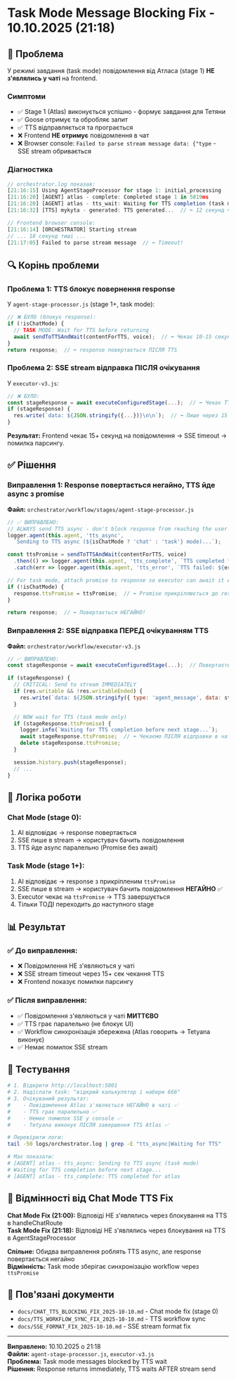 # Task Mode Message Blocking Fix - 10.10.2025 (21:18)

## 🐛 Проблема

У режимі завдання (task mode) повідомлення від Атласа (stage 1) **НЕ з'являлись у чаті** на frontend.

### Симптоми
- ✅ Stage 1 (Atlas) виконується успішно - формує завдання для Тетяни
- ✅ Goose отримує та обробляє запит
- ✅ TTS відправляється та програється
- ❌ Frontend **НЕ отримує** повідомлення в чат
- ❌ Browser console: `Failed to parse stream message data: {"type` - SSE stream обривається

### Діагностика
```javascript
// orchestrator.log показав:
[21:16:15] Using AgentStageProcessor for stage 1: initial_processing
[21:16:20] [AGENT] atlas - complete: Completed stage 1 in 5819ms
[21:16:20] [AGENT] atlas - tts_wait: Waiting for TTS completion (task mode)  // ⬅️ БЛОКУВАННЯ!
[21:16:32] [TTS] mykyta - generated: TTS generated...  // ⬅️ 12 секунд чекання!

// Frontend browser console:
[21:16:14] [ORCHESTRATOR] Starting stream
// ... 18 секунд тиші ...
[21:17:05] Failed to parse stream message  // ⬅️ Timeout!
```

## 🔍 Корінь проблеми

### Проблема 1: TTS блокує повернення response
У `agent-stage-processor.js` (stage 1+, task mode):

```javascript
// ❌ БУЛО (блокує response):
if (!isChatMode) {
  // TASK MODE: Wait for TTS before returning
  await sendToTTSAndWait(contentForTTS, voice);  // ⬅️ Чекає 10-15 секунд!
}
return response;  // ⬅️ response повертається ПІСЛЯ TTS
```

### Проблема 2: SSE stream відправка ПІСЛЯ очікування
У `executor-v3.js`:

```javascript
// ❌ БУЛО:
const stageResponse = await executeConfiguredStage(...);  // ⬅️ Чекає TTS всередині!
if (stageResponse) {
  res.write(`data: ${JSON.stringify({...})}\n\n`);  // ⬅️ Пише через 15 сек!
}
```

**Результат:** Frontend чекає 15+ секунд на повідомлення → SSE timeout → помилка парсингу.

## ✅ Рішення

### Виправлення 1: Response повертається негайно, TTS йде async з promise

**Файл:** `orchestrator/workflow/stages/agent-stage-processor.js`

```javascript
// ✅ ВИПРАВЛЕНО:
// ALWAYS send TTS async - don't block response from reaching the user
logger.agent(this.agent, 'tts_async', 
  `Sending to TTS async (${isChatMode ? 'chat' : 'task'} mode)...`);

const ttsPromise = sendToTTSAndWait(contentForTTS, voice)
  .then(() => logger.agent(this.agent, 'tts_complete', `TTS completed for ${this.agent}`))
  .catch(err => logger.agent(this.agent, 'tts_error', `TTS failed: ${err.message}`));

// For task mode, attach promise to response so executor can await it AFTER sending message
if (!isChatMode) {
  response.ttsPromise = ttsPromise;  // ⬅️ Promise прикріплюється до response
}

return response;  // ⬅️ Повертається НЕГАЙНО!
```

### Виправлення 2: SSE відправка ПЕРЕД очікуванням TTS

**Файл:** `orchestrator/workflow/executor-v3.js`

```javascript
// ✅ ВИПРАВЛЕНО:
const stageResponse = await executeConfiguredStage(...);  // Повертається негайно!

if (stageResponse) {
  // CRITICAL: Send to stream IMMEDIATELY
  if (res.writable && !res.writableEnded) {
    res.write(`data: ${JSON.stringify({ type: 'agent_message', data: stageResponse })}\n\n`);
  }

  // NOW wait for TTS (task mode only)
  if (stageResponse.ttsPromise) {
    logger.info(`Waiting for TTS completion before next stage...`);
    await stageResponse.ttsPromise;  // ⬅️ Чекаємо ПІСЛЯ відправки в чат!
    delete stageResponse.ttsPromise;
  }

  session.history.push(stageResponse);
  // ...
}
```

## 🎯 Логіка роботи

### Chat Mode (stage 0):
1. AI відповідає → response повертається
2. SSE пише в stream → користувач бачить повідомлення
3. TTS йде async паралельно (Promise без await)

### Task Mode (stage 1+):
1. AI відповідає → response з прикріпленим `ttsPromise`
2. SSE пише в stream → користувач бачить повідомлення **НЕГАЙНО** ✅
3. Executor чекає на `ttsPromise` → TTS завершується
4. Тільки ТОДІ переходить до наступного stage

## 📊 Результат

### ✅ До виправлення:
- ❌ Повідомлення НЕ з'являються у чаті
- ❌ SSE stream timeout через 15+ сек чекання TTS
- ❌ Frontend показує помилки парсингу

### ✅ Після виправлення:
- ✅ Повідомлення з'являються у чаті **МИТТЄВО**
- ✅ TTS грає паралельно (не блокує UI)
- ✅ Workflow синхронізація збережена (Atlas говорить → Tetyana виконує)
- ✅ Немає помилок SSE stream

## 🧪 Тестування

```bash
# 1. Відкрити http://localhost:5001
# 2. Надіслати task: "відкрий калькулятор і набери 666"
# 3. Очікуваний результат:
#    - Повідомлення Atlas з'являється НЕГАЙНО в чаті ✅
#    - TTS грає паралельно ✅
#    - Немає помилок SSE у console ✅
#    - Tetyana виконує ПІСЛЯ завершення TTS Atlas ✅

# Перевірити логи:
tail -50 logs/orchestrator.log | grep -E "tts_async|Waiting for TTS"

# Має показати:
# [AGENT] atlas - tts_async: Sending to TTS async (task mode)
# Waiting for TTS completion before next stage...
# [AGENT] atlas - tts_complete: TTS completed for atlas
```

## 📝 Відмінності від Chat Mode TTS Fix

**Chat Mode Fix (21:00):** Відповіді НЕ з'являлись через блокування на TTS в handleChatRoute  
**Task Mode Fix (21:18):** Відповіді НЕ з'являлись через блокування на TTS в AgentStageProcessor

**Спільне:** Обидва виправлення роблять TTS async, але response повертається негайно  
**Відмінність:** Task mode зберігає синхронізацію workflow через `ttsPromise`

## 🔗 Пов'язані документи

- `docs/CHAT_TTS_BLOCKING_FIX_2025-10-10.md` - Chat mode fix (stage 0)
- `docs/TTS_WORKFLOW_SYNC_FIX_2025-10-10.md` - TTS workflow sync
- `docs/SSE_FORMAT_FIX_2025-10-10.md` - SSE stream format fix

---

**Виправлено:** 10.10.2025 о 21:18  
**Файли:** `agent-stage-processor.js`, `executor-v3.js`  
**Проблема:** Task mode messages blocked by TTS wait  
**Рішення:** Response returns immediately, TTS waits AFTER stream send
